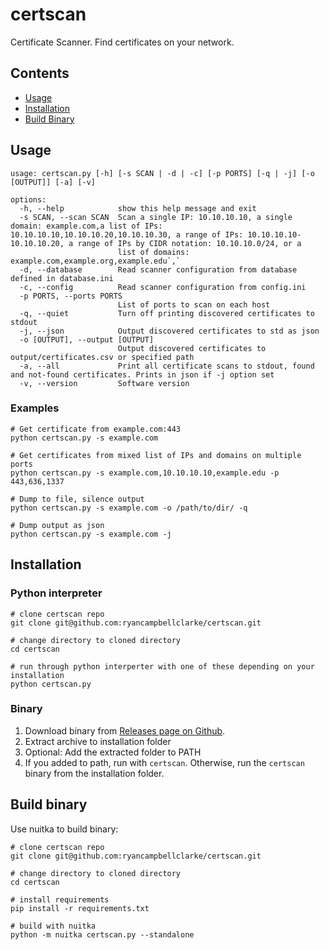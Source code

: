 # certscan

Certificate Scanner. Find certificates on your network.

## Contents

* [Usage](#usage)
* [Installation](#installation)
* [Build Binary](#build-binary)

## Usage

```commandline
usage: certscan.py [-h] [-s SCAN | -d | -c] [-p PORTS] [-q | -j] [-o [OUTPUT]] [-a] [-v]

options:
  -h, --help            show this help message and exit
  -s SCAN, --scan SCAN  Scan a single IP: 10.10.10.10, a single domain: example.com,a list of IPs: 10.10.10.10,10.10.10.20,10.10.10.30, a range of IPs: 10.10.10.10-10.10.10.20, a range of IPs by CIDR notation: 10.10.10.0/24, or a   
                        list of domains: example.com,example.org,example.edu`,`
  -d, --database        Read scanner configuration from database defined in database.ini
  -c, --config          Read scanner configuration from config.ini
  -p PORTS, --ports PORTS
                        List of ports to scan on each host
  -q, --quiet           Turn off printing discovered certificates to stdout
  -j, --json            Output discovered certificates to std as json
  -o [OUTPUT], --output [OUTPUT]
                        Output discovered certificates to output/certificates.csv or specified path
  -a, --all             Print all certificate scans to stdout, found and not-found certificates. Prints in json if -j option set
  -v, --version         Software version
```

### Examples

```commandline
# Get certificate from example.com:443
python certscan.py -s example.com

# Get certificates from mixed list of IPs and domains on multiple ports
python certscan.py -s example.com,10.10.10.10,example.edu -p 443,636,1337

# Dump to file, silence output
python certscan.py -s example.com -o /path/to/dir/ -q

# Dump output as json
python certscan.py -s example.com -j

```

## Installation

### Python interpreter

```commandline
# clone certscan repo
git clone git@github.com:ryancampbellclarke/certscan.git

# change directory to cloned directory
cd certscan

# run through python interperter with one of these depending on your installation
python certscan.py
```

### Binary
1. Download binary from [Releases page on Github](https://github.com/ryancampbellclarke/certscan/releases).
2. Extract archive to installation folder
3. Optional: Add the extracted folder to PATH
4. If you added to path, run with `certscan`. Otherwise, run the `certscan` binary from the installation folder.

## Build binary

Use nuitka to build binary:

```commandline
# clone certscan repo
git clone git@github.com:ryancampbellclarke/certscan.git

# change directory to cloned directory
cd certscan

# install requirements
pip install -r requirements.txt

# build with nuitka
python -m nuitka certscan.py --standalone
```
